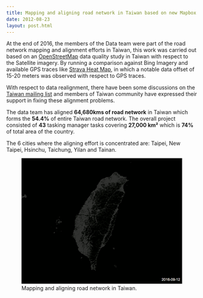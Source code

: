 ```yaml
---
title: Mapping and aligning road network in Taiwan based on new Mapbox imagery and Strava
date: 2012-08-23
layout: post.html
---
```


At the end of 2016, the members of the Data team were part of the road network mapping and alignment efforts in Taiwan, this work was carried out based on an [OpenStreetMap](https://www.openstreetmap.org/) data quality study in Taiwan with respect to the Satellite imagery. By running a comparison against Bing Imagery and available GPS traces like [Strava Heat Map](http://wiki.openstreetmap.org/wiki/Strava), in which a notable data offset of 15-20 meters was observed with respect to GPS traces.

With respect to data realignment, there have been some discussions on the [Taiwan mailing list](https://lists.openstreetmap.org/pipermail/talk-tw/2016-September/001313.html) and members of Taiwan community have expressed their support in fixing these alignment problems.

The data team has aligned <b>64,680kms of road network</b> in Taiwan which forms the <b>54.4%</b> of entire Taiwan road network. The overall project consisted of <b>43</b> tasking manager tasks covering <b>27,000 km²</b> which is <b>74%</b> of total area of the country.

The 6 cities where the aligning effort is concentrated are: Taipei, New Taipei, Hsinchu, Taichung, Yilan and Tainan.

<figure class="align-center">
  <img src="/assets/images/mapping_2.gif"/>
  <figcaption>Mapping and aligning road network in Taiwan.</figcaption>
</figure>
